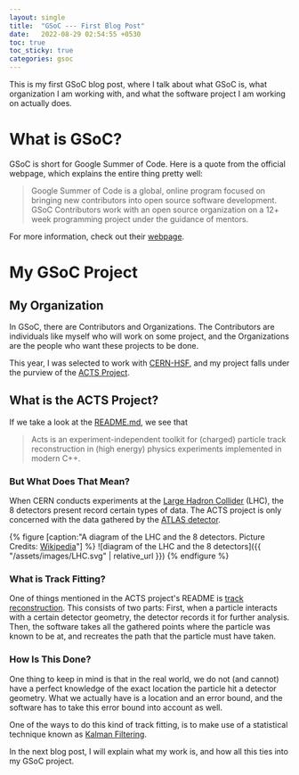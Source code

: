```yaml
---
layout: single 
title:  "GSoC --- First Blog Post"
date:   2022-08-29 02:54:55 +0530
toc: true
toc_sticky: true
categories: gsoc
---
```


This is my first GSoC blog post, where I talk about what GSoC is, what organization I am working with, and what the software project I am working on actually does.

# What is GSoC?

GSoC is short for Google Summer of Code. Here is a quote from the official webpage, which explains the entire thing pretty well:
> Google Summer of Code is a global, online program focused on bringing new contributors into open source software development. GSoC Contributors work with an open source organization on a 12+ week programming project under the guidance of mentors.

For more information, check out their [webpage](https://summerofcode.withgoogle.com/).

# My GSoC Project

## My Organization

In GSoC, there are Contributors and Organizations. The Contributors are individuals like myself who will work on some project, and the Organizations are the people who want these projects to be done.

This year, I was selected to work with [CERN-HSF](https://summerofcode.withgoogle.com/programs/2022/organizations/cern-hsf), and my project falls under the purview of the [ACTS Project](https://github.com/acts-project/acts).

## What is the ACTS Project?

If we take a look at the [README.md](https://github.com/acts-project/acts/blob/main/README.md), we see that
> Acts is an experiment-independent toolkit for (charged) particle track reconstruction in (high energy) physics experiments implemented in modern C++.

### But What Does That Mean?

When CERN conducts experiments at the [Large Hadron Collider](https://home.cern/science/accelerators/large-hadron-collider) (LHC), the 8 detectors present record certain types of data. The ACTS project is only concerned with the data gathered by the [ATLAS detector](https://atlas.cern/).

{% figure  [caption:"A diagram of the LHC and the 8 detectors. Picture Credits: [Wikipedia](https://en.wikipedia.org/wiki/Large_Hadron_Collider#/media/File:LHC.svg)"] %}
![diagram of the LHC and the 8 detectors]({{ "/assets/images/LHC.svg" | relative_url }})
{% endfigure %}

### What is Track Fitting?

One of things mentioned in the ACTS project's README is [track reconstruction](https://en.wikipedia.org/wiki/Tracking_(particle_physics)). This consists of two parts: First, when a particle interacts with a certain detector geometry, the detector records it for further analysis. Then, the software takes all the gathered points where the particle was known to be at, and recreates the path that the particle must have taken.

### How Is This Done?

One thing to keep in mind is that in the real world, we do not (and cannot) have a perfect knowledge of the exact location the particle hit a detector geometry. What we actually have is a location and an error bound, and the software has to take this error bound into account as well.

One of the ways to do this kind of track fitting, is to make use of a statistical technique known as [Kalman Filtering](https://en.wikipedia.org/wiki/Kalman_filter).

In the next blog post, I will explain what my work is, and how all this ties into my GSoC project.
